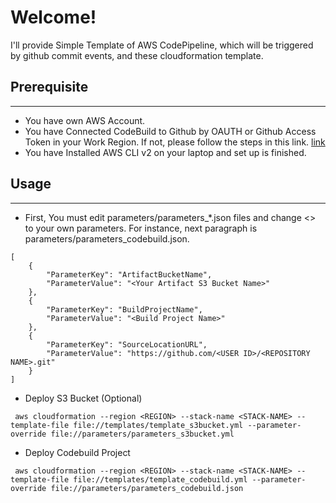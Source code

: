 # Welcome!
I'll provide Simple Template of AWS CodePipeline, which will be triggered by github commit events, and these cloudformation template.

## Prerequisite
---
- You have own AWS Account.
- You have Connected CodeBuild to Github by OAUTH or Github Access Token in your Work Region. If not, please follow the steps in this link. [link](https://docs.aws.amazon.com/codebuild/latest/userguide/access-tokens.html)
- You have Installed AWS CLI v2 on your laptop and set up is finished.

## Usage
---
- First, You must edit parameters/parameters_*.json files and change <> to your own parameters. For instance, next paragraph is parameters/parameters_codebuild.json.

~~~
[
    {
        "ParameterKey": "ArtifactBucketName",
        "ParameterValue": "<Your Artifact S3 Bucket Name>"
    },
    {
        "ParameterKey": "BuildProjectName",
        "ParameterValue": "<Build Project Name>"
    },
    {
        "ParameterKey": "SourceLocationURL",
        "ParameterValue": "https://github.com/<USER ID>/<REPOSITORY NAME>.git"
    }
]

~~~

- Deploy S3 Bucket (Optional)

~~~
 aws cloudformation --region <REGION> --stack-name <STACK-NAME> --template-file file://templates/template_s3bucket.yml --parameter-override file://parameters/parameters_s3bucket.yml
~~~

- Deploy Codebuild Project

~~~
 aws cloudformation --region <REGION> --stack-name <STACK-NAME> --template-file file://templates/template_codebuild.yml --parameter-override file://parameters/parameters_codebuild.json

~~~
